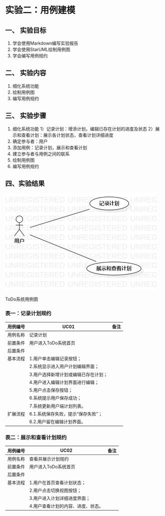 # 实验二：用例建模

## 一、 实验目标

1. 学会使用Markdown编写实验报告
2. 学会使用StarUML绘制用例图
3. 学会编写用例规约

## 二、 实验内容

1. 细化系统功能
2. 绘制用例图
3. 编写用例规约

## 三、 实验步骤

1. 细化系统功能
   1）记录计划：增添计划，编辑已存在计划的进度及状态
   2）展示和查看计划：展示各计划状态，查看计划详细进度
2. 确定参与者：用户
3. 添加用例：记录计划，展示和查看计划
4. 建立参与者与用例之间的联系
5. 绘制用例图
6. 编写用例规约

## 四、实验结果

![](./实验2.jpg)

ToDo系统用例图

### 表一：记录计划规约

| **用例编号** | **UC01**                             | **备注** |
| :----------- | ------------------------------------ | -------- |
| 用例名称     | 记录计划                             |          |
| 前置条件     | 用户进入ToDo系统首页                 |          |
| 后置条件     |                                      |          |
| 基本流程     | 1.用户单击编辑记录按钮；             |          |
|              | 2.系统显示进入用户计划编辑界面；     |          |
|              | 3.用户选择新增计划或编辑已存在计划； |          |
|              | 4.用户进入编辑计划界面进行编辑；     |          |
|              | 5.用户点击保存按钮；                 |          |
|              | 6.系统提示用户保存成功；             |          |
|              | 7.系统更新用户端计划列表。           |          |
| 扩展流程     | 6.1.系统保存失败，提示“保存失败”；   |          |
|              | 6.2.用户留在编辑计划界面。           |          |

### 表二：展示和查看计划规约

| **用例编号** | **UC02**                           | **备注** |
| ------------ | ---------------------------------- | -------- |
| 用例名称     | 查看并展示计划规约                 |          |
| 前置条件     | 用户进入ToDo系统首页               |          |
| 后置条件     |                                    |          |
| 基本流程     | 1.用户在首页查看计划状态；         |          |
|              | 2.用户点击切换视图按钮；           |          |
|              | 3.用户进入计划详细进度界面；       |          |
|              | 4.用户查看计划的内容、进度、状态。 |          |